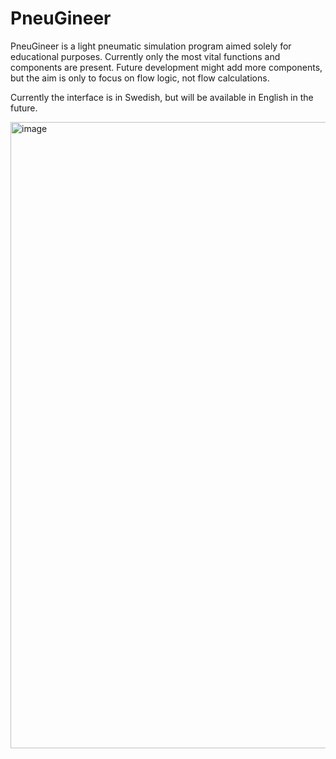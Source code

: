 # PneuGineer

PneuGineer is a light pneumatic simulation program aimed solely for educational purposes. Currently only the most vital functions and components are present. Future development might add more components, but the aim is only to focus on flow logic, not flow calculations. 

Currently the interface is in Swedish, but will be available in English in the future.

<img width="1507" height="1002" alt="image" src="https://github.com/user-attachments/assets/e59247aa-6774-47e9-a5eb-f89f790a704f" />
